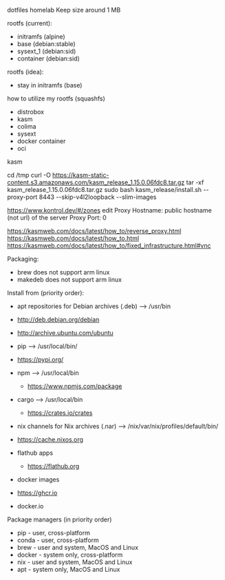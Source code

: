 dotfiles
homelab
Keep size around 1 MB

rootfs (current):
 - initramfs (alpine)
 - base (debian:stable)
 - sysext_1 (debian:sid)
 - container (debian:sid)

rootfs (idea):
 - stay in initramfs (base)

how to utilize my rootfs (squashfs)
 - distrobox
 - kasm
 - colima
 - sysext
 - docker container
 - oci

kasm

cd /tmp
curl -O https://kasm-static-content.s3.amazonaws.com/kasm_release_1.15.0.06fdc8.tar.gz
tar -xf kasm_release_1.15.0.06fdc8.tar.gz
sudo bash kasm_release/install.sh --proxy-port 8443 --skip-v4l2loopback --slim-images

https://www.kontrol.dev/#/zones
edit
Proxy Hostname: public hostname (not url) of the server
Proxy Port: 0

https://kasmweb.com/docs/latest/how_to/reverse_proxy.html
https://kasmweb.com/docs/latest/how_to.html
https://kasmweb.com/docs/latest/how_to/fixed_infrastructure.html#vnc

Packaging:
 - brew does not support arm linux
 - makedeb does not support arm linux

Install from (priority order):
 - apt repositories for Debian archives (.deb) --> /usr/bin
  - http://deb.debian.org/debian
  - http://archive.ubuntu.com/ubuntu

 - pip --> /usr/local/bin/
  - https://pypi.org/

 - npm --> /usr/local/bin
   - https://www.npmjs.com/package

 - cargo --> /usr/local/bin
   - https://crates.io/crates

 - nix channels for Nix archives (.nar) --> /nix/var/nix/profiles/default/bin/
  - https://cache.nixos.org

 - flathub apps
   - https://flathub.org

 - docker images
  - https://ghcr.io
  - docker.io



Package managers (in priority order)
 - pip - user, cross-platform
 - conda - user, cross-platform
 - brew - user and system, MacOS and Linux
 - docker - system only, cross-platform
 - nix - user and system, MacOS and Linux
 - apt - system only, MacOS and Linux
